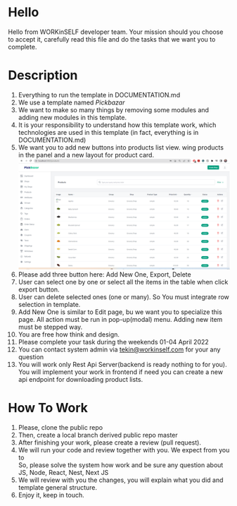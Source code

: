 # Hello 
Hello from WORKinSELF developer team. Your mission should you choose to accept it, 
carefully read this file and do the tasks that we want you to complete.

# Description
1. Everything to run the template in DOCUMENTATION.md
2. We use a template named _Pickbazar_
3. We want to make so many things by removing some modules and adding new modules in this template.
4. It is your responsibility to understand how this template work, which technologies are used in this template
(in fact, everything is in DOCUMENTATION.md)
5. We want you to add new buttons into products list view. wing products in the panel and a new layout for product card.
   ![alt text](product_list_view.png)
6. Please add three button here: Add New One, Export, Delete
7. User can select one by one or select all the items in the table when click export button.
8. User can delete selected ones (one or many). So You must integrate row selection in template.
9. Add New One is similar to Edit page, bu we want you to specialize this page. 
All action must be run in pop-up(modal) menu. Adding new item must be stepped way.
10. You are free how think and design.
11. Please complete your task during the weekends 01-04 April 2022
12. You can contact system admin via tekin@workinself.com for your any question
13. You will work only Rest Api Server(backend is ready nothing to for you). You will implement your work in frontend if need you can create a new api endpoint for downloading product lists.
# How To Work
1. Please, clone the public repo
2. Then, create a local branch derived public repo master
3. After finishing your work, please create a review (pull request). 
4. We will run your code and review together with you. We expect from you to  
So, please solve the system how work and be sure any question about JS, Node, React, Nest, Next JS
5. We will review with you the changes, you will explain what you did and template general structure.
6. Enjoy it, keep in touch.
